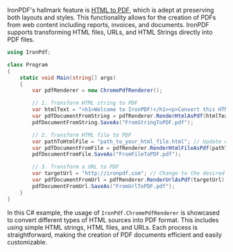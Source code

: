 IronPDF's hallmark feature is [HTML to PDF](https://ironpdf.com/tutorials/html-to-pdf/), which is adept at preserving both layouts and styles. This functionality allows for the creation of PDFs from web content including reports, invoices, and documents. IronPDF supports transforming HTML files, URLs, and HTML Strings directly into PDF files.

```cs
using IronPdf;

class Program
{
    static void Main(string[] args)
    {
        var pdfRenderer = new ChromePdfRenderer();

        // 1. Transform HTML string to PDF
        var htmlText = "<h1>Welcome to IronPDF!</h1><p>Convert this HTML string into a PDF document.</p>";
        var pdfDocumentFromString = pdfRenderer.RenderHtmlAsPdf(htmlText);
        pdfDocumentFromString.SaveAs("FromStringToPDF.pdf");

        // 2. Transform HTML file to PDF
        var pathToHtmlFile = "path_to_your_html_file.html"; // Update with the path to your HTML file
        var pdfDocumentFromFile = pdfRenderer.RenderHtmlFileAsPdf(pathToHtmlFile);
        pdfDocumentFromFile.SaveAs("FromFileToPDF.pdf");

        // 3. Transform a URL to PDF
        var targetUrl = "http://ironpdf.com"; // Change to the desired URL
        var pdfDocumentFromUrl = pdfRenderer.RenderUrlAsPdf(targetUrl);
        pdfDocumentFromUrl.SaveAs("FromUrlToPDF.pdf");
    }
}
```

In this C# example, the usage of `IronPdf.ChromePdfRenderer` is showcased to convert different types of HTML sources into PDF format. This includes using simple HTML strings, HTML files, and URLs. Each process is straightforward, making the creation of PDF documents efficient and easily customizable.